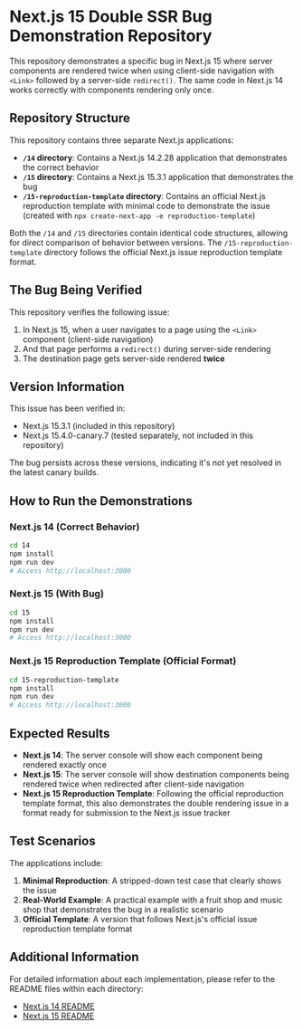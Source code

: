# Next.js 15 Double SSR Bug Demonstration Repository

This repository demonstrates a specific bug in Next.js 15 where server components are rendered twice when using client-side navigation with `<Link>` followed by a server-side `redirect()`. The same code in Next.js 14 works correctly with components rendering only once.

## Repository Structure

This repository contains three separate Next.js applications:

- **`/14` directory**: Contains a Next.js 14.2.28 application that demonstrates the correct behavior
- **`/15` directory**: Contains a Next.js 15.3.1 application that demonstrates the bug
- **`/15-reproduction-template` directory**: Contains an official Next.js reproduction template with minimal code to demonstrate the issue (created with `npx create-next-app -e reproduction-template`)

Both the `/14` and `/15` directories contain identical code structures, allowing for direct comparison of behavior between versions. The `/15-reproduction-template` directory follows the official Next.js issue reproduction template format.

## The Bug Being Verified

This repository verifies the following issue:

1. In Next.js 15, when a user navigates to a page using the `<Link>` component (client-side navigation)
2. And that page performs a `redirect()` during server-side rendering
3. The destination page gets server-side rendered **twice**

## Version Information

This issue has been verified in:

- Next.js 15.3.1 (included in this repository)
- Next.js 15.4.0-canary.7 (tested separately, not included in this repository)

The bug persists across these versions, indicating it's not yet resolved in the latest canary builds.

## How to Run the Demonstrations

### Next.js 14 (Correct Behavior)

```bash
cd 14
npm install
npm run dev
# Access http://localhost:3000
```

### Next.js 15 (With Bug)

```bash
cd 15
npm install
npm run dev
# Access http://localhost:3000
```

### Next.js 15 Reproduction Template (Official Format)

```bash
cd 15-reproduction-template
npm install
npm run dev
# Access http://localhost:3000
```

## Expected Results

- **Next.js 14**: The server console will show each component being rendered exactly once
- **Next.js 15**: The server console will show destination components being rendered twice when redirected after client-side navigation
- **Next.js 15 Reproduction Template**: Following the official reproduction template format, this also demonstrates the double rendering issue in a format ready for submission to the Next.js issue tracker

## Test Scenarios

The applications include:

1. **Minimal Reproduction**: A stripped-down test case that clearly shows the issue
2. **Real-World Example**: A practical example with a fruit shop and music shop that demonstrates the bug in a realistic scenario
3. **Official Template**: A version that follows Next.js's official issue reproduction template format

## Additional Information

For detailed information about each implementation, please refer to the README files within each directory:

- [Next.js 14 README](/14/README.md)
- [Next.js 15 README](/15/README.md)
